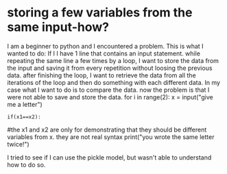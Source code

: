 
# storing a few variables from the same input-how?

I am a beginner to python and I encountered a problem.
This is what I wanted to do:
If I I have 1 line that contains an input statement. while repeating the same line a few times by a loop, I want to store the data from the input and saving it from every repetition without loosing the previous data.
after finishing the loop, I want to retrieve the data from all the iterations of the loop and then do something with each different data. In my case what I want to do is to compare the data.
now the problem is that I were not able to save and store the data.
    for i in range(2):
      x = input("give me a letter")
    
    if(x1==x2): 
#the x1 and x2  are only for demonstrating that they should be different variables from x. they are not real syntax
        print("you wrote the same letter twice!")

I tried to see if I can use the pickle model, but wasn't able to understand how to do so.

        
